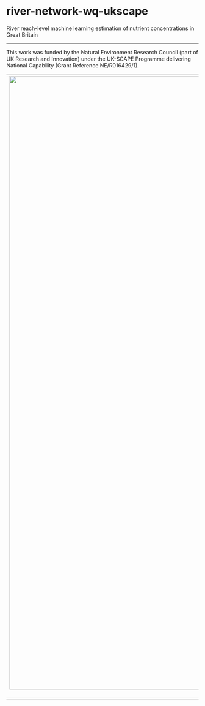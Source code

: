 # river-network-wq-ukscape

River reach-level machine learning estimation of nutrient concentrations in Great Britain


***

This work was funded by the Natural Environment Research Council (part of UK Research and Innovation) under the UK-SCAPE Programme delivering National Capability (Grant Reference NE/R016429/1).



| | | |
|:-------------------------:|:-------------------------:|:-------------------------:|
|<img width="1604" alt="UKCEH logo" src="https://brandroom.ceh.ac.uk/sites/default/files/images/theme/UKCEH-Logo_Long_Pos_RGB_720x170.png">  UKCEH |  <img width="1604" alt="UKSCAPE logo" src="https://uk-scape.ceh.ac.uk/sites/default/files/images/theme/UK_SCAPE_Logo_Positive_0.png"> UKSCAPE|<img width="1604" alt="" src="">|
